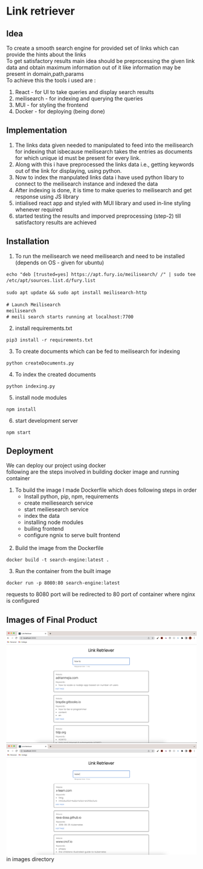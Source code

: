# Link retriever

## Idea 
To create a smooth search engine for provided set of links which can provide the hints about the links<br />
To get satisfactory results main idea should be preprocessing the given link data and obtain maximum information out of it like information may be present in domain,path,params<br />
To achieve this the tools i used are : <br />
1. React - for UI to take queries and display search results
2. meilisearch - for indexing and querying the queries
3. MUI - for styling the frontend
4. Docker - for deploying (being done)

## Implementation
1. The links data given needed to manipulated to feed into the meilisearch for indexing that isbecause meilisearch takes the entries as documents for which unique id must be present for every link.<br />
2. Along with this i have preprocessed the links data i.e., getting keywords out of the link for displaying, using python.<br />
3. Now to index the manpulated links data i have used python libary to connect to the meilisearch instance and indexed the data
4. After indexing is done, it is time to make queries to meilisearch and get response using JS library
5. intialised react app and styled with MUI library and used in-line styling whenever required 
6. started testing the results and imporved preprocessing (step-2) till satisfactory results are achieved

## Installation
1. To run the meilisearch we need meilisearch and need to be installed (depends on OS - given for ubuntu)

```
echo "deb [trusted=yes] https://apt.fury.io/meilisearch/ /" | sudo tee /etc/apt/sources.list.d/fury.list

sudo apt update && sudo apt install meilisearch-http

# Launch Meilisearch
meilisearch
# meili search starts running at localhost:7700

```
2. install requirements.txt
```
pip3 install -r requirements.txt
```
3. To create documents which can be fed to meilisearch for indexing 
```
python createDocuments.py
```
4. To index the created documents 
```
python indexing.py
```
5. install node modules
```
npm install
```
6. start development server
```
npm start
```
## Deployment
We can deploy our project using docker <br />
following are the steps involved in building docker image and running container<br />
1. To build the image I made Dockerfile which does following steps in order <br />
    * Install python, pip, npm, requirements 
    * create meiliesearch service
    * start meiliesearch service
    * index the data
    * installing node modules
    * builing frontend
    * configure ngnix to serve built frontend<br />
    <br>
2. Build the image from the Dockerfile
```
docker build -t search-engine:latest .
```
3. Run the container from the built image
```
docker run -p 8080:80 search-engine:latest
```
requests to 8080 port will be redirected to 80 port of container where nginx is configured

## Images of Final Product
![Screenshot](images/image-3.png)
![Screenshot](images/image-4.png)
in images directory

